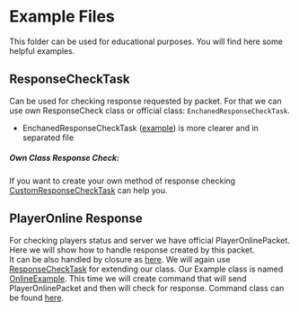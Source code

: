 # Example Files
This folder can be used for educational purposes. You will find here some helpful examples.

## ResponseCheckTask
Can be used for checking response requested by packet. For that we can use own ResponseCheck class
 or official class: ``EnchanedResponseCheckTask``.
  - EnchanedResponseCheckTask ([example](https://github.com/Alemiz112/StarGate-Atlantis/blob/master/src/tests/EnchanedResponseCheckTask.php)) is more clearer and in separated file
##### Own Class Response Check:
If you want to create your own method of response checking [CustomResponseCheckTask](https://github.com/Alemiz112/StarGate-Atlantis/blob/master/src/tests/CustomResponseCheckTask.php) can help you.
##  PlayerOnline Response
For checking players status and server we have official PlayerOnlinePacket.
Here we will show how to handle response created by this packet.</br> It can be also handled by closure as [here](https://github.com/Alemiz112/StarGate-Atlantis/blob/master/src/tests/OnlineCommand.php#L25).
We will again use [ResponseCheckTask](https://github.com/Alemiz112/StarGate-Atlantis/blob/master/src/alemiz/sga/tasks/ResponseCheckTask.php) for extending our class. 
Our Example class is named [OnlineExample](https://github.com/Alemiz112/StarGate-Atlantis/blob/master/src/tests/OnlineExample.php). This time we will create command that will send PlayerOnlinePacket 
and then will check for response. Command class can be found [here](https://github.com/Alemiz112/StarGate-Atlantis/blob/master/src/tests/OnlineCommand.php).